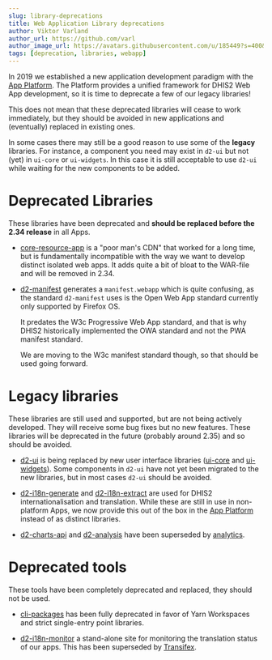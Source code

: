 ```yaml
---
slug: library-deprecations
title: Web Application Library deprecations
author: Viktor Varland
author_url: https://github.com/varl
author_image_url: https://avatars.githubusercontent.com/u/185449?s=400&u=8f2d74e0261c8b752a5c18c3ea391e6993006757&v=4
tags: [deprecation, libraries, webapp]
---
```


In 2019 we established a new application development paradigm with
the [App Platform](https://platform.dhis2.nu). The Platform provides
a unified framework for DHIS2 Web App development, so it is time to
deprecate a few of our legacy libraries!

<!--truncate-->

This does not mean that these deprecated libraries will cease to work immediately,
but they should be avoided in new applications and (eventually) replaced in existing
ones.

In some cases there may still be a good reason to use some of the **legacy** libraries.
For instance, a component you need may exist in `d2-ui` but not (yet) in `ui-core` or
`ui-widgets`. In this case it is still acceptable to use `d2-ui` while waiting for the
new components to be added.

# Deprecated Libraries

These libraries have been deprecated and **should be replaced before the
2.34 release** in all Apps.

-   [core-resource-app](https://github.com/dhis2/core-resource-app) is a
    "poor man's CDN" that worked for a long time, but is fundamentally
    incompatible with the way we want to develop distinct isolated web
    apps. It adds quite a bit of bloat to the WAR-file and will be
    removed in 2.34.

-   [d2-manifest](https://github.com/dhis2/d2-manifest) generates a
    `manifest.webapp` which is quite confusing, as the standard
    `d2-manifest` uses is the Open Web App standard currently only
    supported by Firefox OS.

    It predates the W3c Progressive Web App standard, and that is why
    DHIS2 historically implemented the OWA standard and not the PWA
    manifest standard.

    We are moving to the W3c manifest standard though, so that should be
    used going forward.

# Legacy libraries

These libraries are still used and supported, but are not being actively developed.
They will receive some bug fixes but no new features. These libraries will be
deprecated in the future (probably around 2.35) and so should be avoided.

-   [d2-ui](https://github.com/dhis2/d2-ui) is being replaced by new user
    interface libraries ([ui-core](https://github.com/dhis2/ui-core) and
    [ui-widgets](https://github.com/dhis2/ui-widgets)). Some components
    in `d2-ui` have not yet been migrated to the new libraries, but in most
    cases `d2-ui` should be avoided.

-   [d2-i18n-generate](https://github.com/dhis2/d2-i18n-generate) and
    [d2-i18n-extract](https://github.com/dhis2/d2-i18n-extract) are used for
    DHIS2 internationalisation and translation. While these are still in
    use in non-platform Apps, we now provide this out of the box in the
    [App Platform](https://github.com/dhis2/app-platform) instead of as
    distinct libraries.

-   [d2-charts-api](https://github.com/dhis2/d2-charts-api) and
    [d2-analysis](https://github.com/dhis2/d2-analysis) have been
    superseded by [analytics](https://github.com/dhis2/analytics).

# Deprecated tools

These tools have been completely deprecated and replaced, they should not be used.

-   [cli-packages](https://github.com/dhis2/cli-packages) has been
    fully deprecated in favor of Yarn Workspaces and strict single-entry
    point libraries.

-   [d2-i18n-monitor](https://github.com/dhis2/d2-i18n-monitor) a
    stand-alone site for monitoring the translation status of our apps.
    This has been superseded by [Transifex](https://transifex.com).
